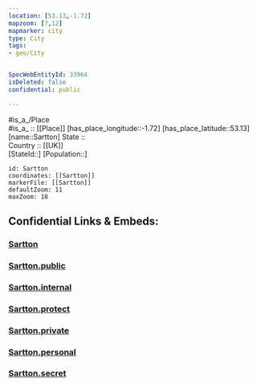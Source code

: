 ```yaml
---
location: [53.13,-1.72] 
mapzoom: [7,12] 
mapmarker: city 
type: City
tags:
- geo/City


SpocWebEntityId: 33964
isDeleted: false
confidential: public

---
```

#is_a_/Place  
#is_a_ :: [[Place]] 
[has_place_longitude::-1.72] 
[has_place_latitude::53.13] 
[name::Sartton] 
State ::  
Country :: [[UK]]  
[StateId::] 
[Population::] 



```leaflet
id: Sartton
coordinates: [[Sartton]] 
markerFile: [[Sartton]] 
defaultZoom: 11 
maxZoom: 18
```


## Confidential Links & Embeds: 

### [Sartton](/_Standards/Earth/Continent/Europe/Europe~North/UK/England/Regions~England/East_Midlands/Derbyshire/cities~Derbyshire/Derbyshire~Dales/cities~DerbyshireDales/Sartton.md) 

### [Sartton.public](/_public/Earth/Continent/Europe/Europe~North/UK/England/Regions~England/East_Midlands/Derbyshire/cities~Derbyshire/Derbyshire~Dales/cities~DerbyshireDales/Sartton.public.md) 

### [Sartton.internal](/_internal/Earth/Continent/Europe/Europe~North/UK/England/Regions~England/East_Midlands/Derbyshire/cities~Derbyshire/Derbyshire~Dales/cities~DerbyshireDales/Sartton.internal.md) 

### [Sartton.protect](/_protect/Earth/Continent/Europe/Europe~North/UK/England/Regions~England/East_Midlands/Derbyshire/cities~Derbyshire/Derbyshire~Dales/cities~DerbyshireDales/Sartton.protect.md) 

### [Sartton.private](/_private/Earth/Continent/Europe/Europe~North/UK/England/Regions~England/East_Midlands/Derbyshire/cities~Derbyshire/Derbyshire~Dales/cities~DerbyshireDales/Sartton.private.md) 

### [Sartton.personal](/_personal/Earth/Continent/Europe/Europe~North/UK/England/Regions~England/East_Midlands/Derbyshire/cities~Derbyshire/Derbyshire~Dales/cities~DerbyshireDales/Sartton.personal.md) 

### [Sartton.secret](/_secret/Earth/Continent/Europe/Europe~North/UK/England/Regions~England/East_Midlands/Derbyshire/cities~Derbyshire/Derbyshire~Dales/cities~DerbyshireDales/Sartton.secret.md)

